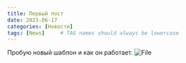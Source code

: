 ```yaml
---
title: Первый пост
date: 2023-06-17
categories: [Новости]
tags: [News]     # TAG names should always be lowercase
---
```

Пробую новый шаблон и как он работает.
![File](https://avatars.mds.yandex.net/i?id=2572fb68126781454dd1583295f0bc26589e8317-8311154-images-thumbs&n=13)
